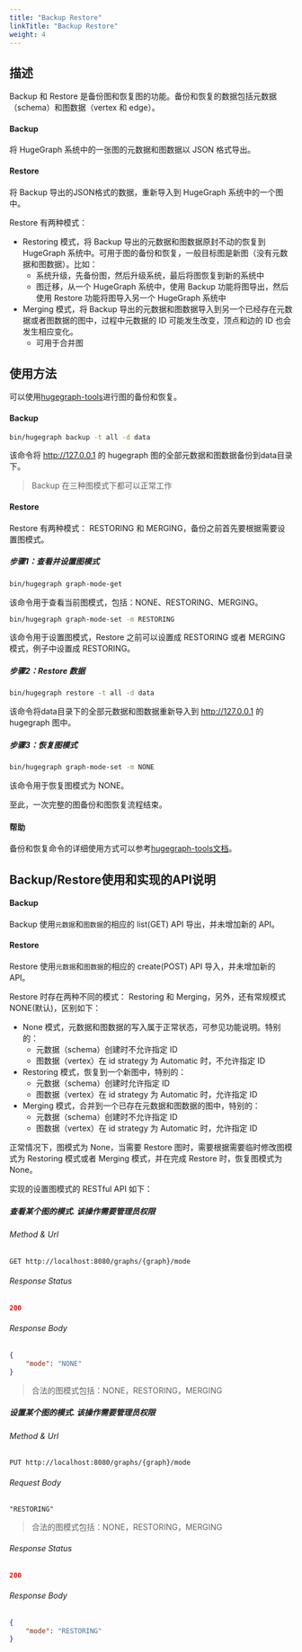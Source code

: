 ```yaml
---
title: "Backup Restore"
linkTitle: "Backup Restore"
weight: 4
---
```


## 描述

Backup 和 Restore 是备份图和恢复图的功能。备份和恢复的数据包括元数据（schema）和图数据（vertex 和 edge）。

#### Backup

将 HugeGraph 系统中的一张图的元数据和图数据以 JSON 格式导出。

#### Restore

将 Backup 导出的JSON格式的数据，重新导入到 HugeGraph 系统中的一个图中。

Restore 有两种模式：

- Restoring 模式，将 Backup 导出的元数据和图数据原封不动的恢复到 HugeGraph 系统中。可用于图的备份和恢复，一般目标图是新图（没有元数据和图数据）。比如：
    - 系统升级，先备份图，然后升级系统，最后将图恢复到新的系统中
    - 图迁移，从一个 HugeGraph 系统中，使用 Backup 功能将图导出，然后使用 Restore 功能将图导入另一个 HugeGraph 系统中
- Merging 模式，将 Backup 导出的元数据和图数据导入到另一个已经存在元数据或者图数据的图中，过程中元数据的 ID 可能发生改变，顶点和边的 ID 也会发生相应变化。
    - 可用于合并图

## 使用方法

可以使用[hugegraph-tools](/docs/quickstart/hugegraph-tools)进行图的备份和恢复。

#### Backup

```bash
bin/hugegraph backup -t all -d data
```

该命令将 http://127.0.0.1 的 hugegraph 图的全部元数据和图数据备份到data目录下。

> Backup 在三种图模式下都可以正常工作

#### Restore

Restore 有两种模式： RESTORING 和 MERGING，备份之前首先要根据需要设置图模式。

##### 步骤1：查看并设置图模式

```bash
bin/hugegraph graph-mode-get
```
该命令用于查看当前图模式，包括：NONE、RESTORING、MERGING。

```bash
bin/hugegraph graph-mode-set -m RESTORING
```
该命令用于设置图模式，Restore 之前可以设置成 RESTORING 或者 MERGING 模式，例子中设置成 RESTORING。

##### 步骤2：Restore 数据

```bash
bin/hugegraph restore -t all -d data
```
该命令将data目录下的全部元数据和图数据重新导入到 http://127.0.0.1 的 hugegraph 图中。

##### 步骤3：恢复图模式

```bash
bin/hugegraph graph-mode-set -m NONE
```
该命令用于恢复图模式为 NONE。

至此，一次完整的图备份和图恢复流程结束。

#### 帮助

备份和恢复命令的详细使用方式可以参考[hugegraph-tools文档](/docs/quickstart/hugegraph-tools)。

## Backup/Restore使用和实现的API说明

#### Backup

Backup 使用`元数据`和`图数据`的相应的 list(GET) API 导出，并未增加新的 API。

#### Restore

Restore 使用`元数据`和`图数据`的相应的 create(POST) API 导入，并未增加新的 API。

Restore 时存在两种不同的模式： Restoring 和 Merging，另外，还有常规模式 NONE(默认)，区别如下：

- None 模式，元数据和图数据的写入属于正常状态，可参见功能说明。特别的：
    - 元数据（schema）创建时不允许指定 ID
    - 图数据（vertex）在 id strategy 为 Automatic 时，不允许指定 ID
- Restoring 模式，恢复到一个新图中，特别的：
    - 元数据（schema）创建时允许指定 ID
    - 图数据（vertex）在 id strategy 为 Automatic 时，允许指定 ID
- Merging 模式，合并到一个已存在元数据和图数据的图中，特别的：
    - 元数据（schema）创建时不允许指定 ID
    - 图数据（vertex）在 id strategy 为 Automatic 时，允许指定 ID

正常情况下，图模式为 None，当需要 Restore 图时，需要根据需要临时修改图模式为 Restoring 模式或者 Merging 模式，并在完成 Restore 时，恢复图模式为 None。

实现的设置图模式的 RESTful API 如下：

##### 查看某个图的模式. **该操作需要管理员权限**

###### Method & Url

```
GET http://localhost:8080/graphs/{graph}/mode
```

###### Response Status

```json
200
```

###### Response Body

```json
{
    "mode": "NONE"
}
```

> 合法的图模式包括：NONE，RESTORING，MERGING

##### 设置某个图的模式. **该操作需要管理员权限**

###### Method & Url

```
PUT http://localhost:8080/graphs/{graph}/mode
```

###### Request Body

```
"RESTORING"
```

> 合法的图模式包括：NONE，RESTORING，MERGING

###### Response Status

```json
200
```

###### Response Body

```json
{
    "mode": "RESTORING"
}
```
